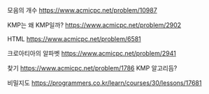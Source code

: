 
모음의 개수
https://www.acmicpc.net/problem/10987

KMP는 왜 KMP일까?
https://www.acmicpc.net/problem/2902

HTML
https://www.acmicpc.net/problem/6581

크로아티아의 알파벳
https://www.acmicpc.net/problem/2941

찾기
https://www.acmicpc.net/problem/1786
KMP 알고리듬?

비밀지도
https://programmers.co.kr/learn/courses/30/lessons/17681

